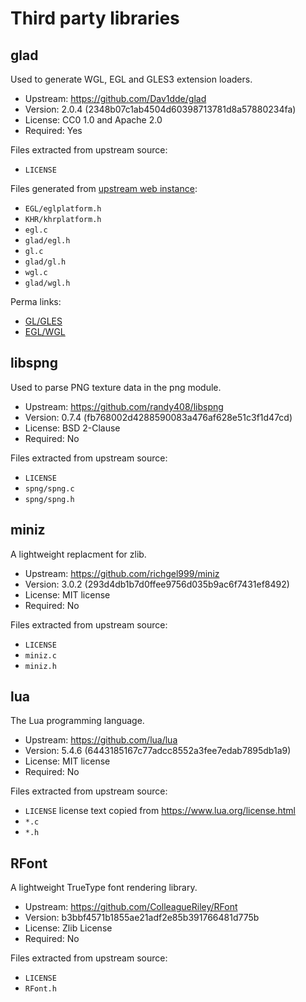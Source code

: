 # Third party libraries


## glad
Used to generate WGL, EGL and GLES3 extension loaders.

- Upstream: https://github.com/Dav1dde/glad
- Version: 2.0.4 (2348b07c1ab4504d60398713781d8a57880234fa)
- License: CC0 1.0 and Apache 2.0
- Required: Yes

Files extracted from upstream source:
- `LICENSE`

Files generated from [upstream web instance](https://gen.glad.sh/):
- `EGL/eglplatform.h`
- `KHR/khrplatform.h`
- `egl.c`
- `glad/egl.h`
- `gl.c`
- `glad/gl.h`
- `wgl.c`
- `glad/wgl.h`

Perma links:
- [GL/GLES](https://gen.glad.sh/#generator=c&api=gl%3D3.3%2Cgles2%3D3.0&profile=gl%3Dcore%2Cgles1%3Dcommon&extensions=GL_ARB_debug_output%2CGL_ARB_ES3_compatibility&options=LOADER%2CMERGE%2CMERGE)
- [EGL/WGL](https://gen.glad.sh/#generator=c&api=egl%3D1.5%2Cwgl%3D1.0&profile=gl%3Dcore%2Cgles1%3Dcommon&extensions=EGL_KHR_create_context%2CEGL_KHR_platform_android%2CEGL_KHR_platform_wayland%2CEGL_KHR_platform_x11%2CWGL_ARB_create_context%2CWGL_ARB_create_context_profile%2CWGL_ARB_extensions_string%2CWGL_ARB_pixel_format%2CWGL_EXT_create_context_es2_profile&options=LOADER%2CMERGE)


## libspng
Used to parse PNG texture data in the png module.

- Upstream: https://github.com/randy408/libspng
- Version: 0.7.4 (fb768002d4288590083a476af628e51c3f1d47cd)
- License: BSD 2-Clause
- Required: No

Files extracted from upstream source:
- `LICENSE`
- `spng/spng.c`
- `spng/spng.h`


## miniz
A lightweight replacment for zlib.

- Upstream: https://github.com/richgel999/miniz
- Version: 3.0.2 (293d4db1b7d0ffee9756d035b9ac6f7431ef8492)
- License: MIT license
- Required: No

Files extracted from upstream source:
- `LICENSE`
- `miniz.c`
- `miniz.h`

## lua
The Lua programming language.

- Upstream: https://github.com/lua/lua
- Version: 5.4.6 (6443185167c77adcc8552a3fee7edab7895db1a9)
- License: MIT license
- Required: No

Files extracted from upstream source:
- `LICENSE` license text copied from https://www.lua.org/license.html
- `*.c`
- `*.h`

## RFont
A lightweight TrueType font rendering library.

- Upstream: https://github.com/ColleagueRiley/RFont
- Version: b3bbf4571b1855ae21adf2e85b391766481d775b
- License: Zlib License
- Required: No

Files extracted from upstream source:
- `LICENSE`
- `RFont.h`